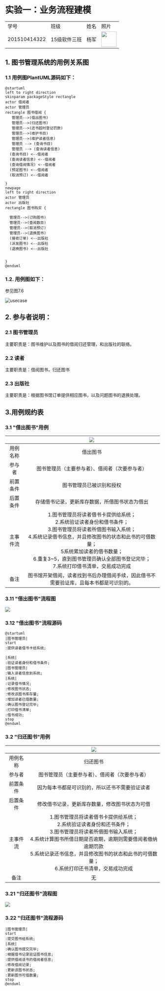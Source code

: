 # 实验一：业务流程建模
<table>
<tr>
<td>学号</td>
<td>班级</td>
<td>姓名</td>
<td>照片</td>
</tr>
<tr>
<td>201510414322</td>
<td>15级软件三班</td>
<td>杨军</td>
<td><img src="yan.jpg" width="50" /></td>
</tr>
</table>

## 1. 图书管理系统的用例关系图

### 1.1 用例图PlantUML源码如下：

``` usecase
@startuml
left to right direction
skinparam packageStyle rectangle
actor 借阅者
actor 管理员
rectangle 图书借阅 {
   管理员-->(借出图书)
   管理员-->(归还图书)
   管理员-->(还书超时登记罚款)
   管理员-->(维护书目)
   管理员-->(维护读者信息)
   管理员 --> (查询书目)
   管理员 --> (查询读者信息)
  (查询书目) <--借阅者
  (查询读者信息) <--借阅者
  (查询借阅情况) <--借阅者
  (预定图书) <--借阅者
  (取消预订) <--借阅者

}
newpage
left to right direction
actor 管理员
actor 出版社
rectangle 图书购买 {

  管理员-->(订购图书)
  管理员-->(查阅数目)
  管理员-->(取消预订)
  管理员-->(退换图书)
  (接收订单) <--出版社
  (派发图书) <--出版社
  (退换图书) <--出版社


}
@enduml
```


### 1.2. 用例图如下：

参见图7.6

![usecase](yang2.png)

## 2. 参与者说明：

###     2.1 图书管理员

主要职责是：图书维护以及图书的借阅归还管理，和出版社的联络。

###     2.2 读者

主要职责是：借阅图书，归还图书

###     2.3 出版社

主要职责是：根据图书馆订单提供相应图书，以及问题图书的退换处理。



## 3.用例规约表
### 3.1 "借出图书"用例
| | ![](Test2_borrow.png)|
|:------:|:------:|
|用例名称|借出图书|
|参与者|图书管理员（主要参与者）、借阅者（次要参与者）|
|前置条件|图书管理员已被识别和授权|
|后置条件|存储借书记录，更新库存数据，所借图书状态为借出|
|主事件流|1.图书管理员将读者借书卡提供给系统；<br>2.系统验证读者身份和借书条件；<br>3.图书管理员将读者所借图书输入系统；<br>4.系统记录借书信息，并且修改图书的状态和此书的可借数量；<br>5系统累加读者的借书数量；<br>6.重复3~5，直到图书管理员确认全部图书登记完毕；<br>7.系统打印借书清单，交易成功完成|
|备注|图书馆开架借阅，读者找到书后办理借阅手续，因此借书不需要验证库，且每本书都是可识别的。|
### 3.11 "借出图书"流程图
![](Test2_1.png)
### 3.12 "借出图书"流程源码
``` usecase
@startuml
|图书管理员|
start
:提供读者借书卡给系统;

|系统|
:验证读者身份和借书条件;
|图书管理员|
:输入读者信息到系统;
|系统|
:记录借书情况;
:修改图书状态;
:修改该图书库存量;
:增加读者已借数量;
:确认图书登记完毕;
:打印借书清单;
:借书成功;
stop
@enduml
```

### 3.2 "归还图书"用例
 | | ![](Test2_Back.png)|
 |:------:|:------:|
 |用例名称|归还图书|
 |参与者|图书管理员（主要参与者）、借阅者（次要参与者）|
 |前置条件|因为每本书都是可识别的，所以还书不需要验证读者|
 |后置条件|修改借书记录，更新库存数量，修改图书状态为可借|
 |主事件流|1.图书管理员将读者借书卡提供给系统；<br>2.系统验证读者身份和还书条件；<br>3.图书管理员将读者所借图书输入系统；<br>4.系统计算图书所借日期是否逾期，逾期则需要借阅者缴纳逾期罚款 <br>5.系统记录还书信息，并且修改图书的状态和此书的可借数量；<br>6.系统打印还书清单，交易成功完成|
 |备注|无|

### 3.21 "归还图书"流程图
![](back01.png)
### 3.22 "归还图书"流程源码
``` usecase
|图书管理员|
start
:提交图书给系统;
|系统|
:确认图书提交完毕;
:根据借书记录验证图书信息;
:提供借阅该书的借阅者信息;
:修改借阅记录;
:更新该图书状态;
:更新图书可借数量;
stop
@enduml
```